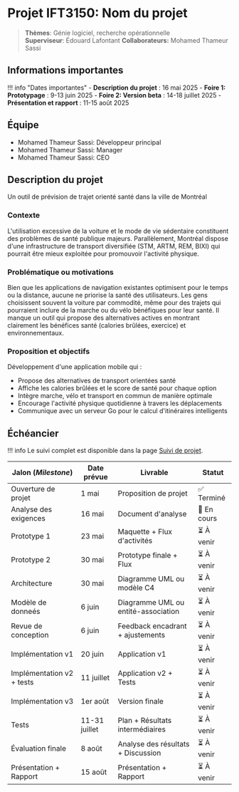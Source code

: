 


# Projet IFT3150: Nom du projet

> **Thèmes**: Génie logiciel, recherche opérationnelle   
> **Superviseur**: Édouard Lafontant
> **Collaborateurs:** Mohamed Thameur Sassi

## Informations importantes

!!! info "Dates importantes"
    - **Description du projet** : 16 mai 2025
    - **Foire 1: Prototypage** : 9-13 juin 2025
    - **Foire 2: Version beta** : 14-18 juillet 2025
    - **Présentation et rapport** : 11-15 août 2025

## Équipe

- Mohamed Thameur Sassi: Développeur principal
- Mohamed Thameur Sassi: Manager
- Mohamed Thameur Sassi: CEO

## Description du projet
Un outil de prévision de trajet orienté santé dans la ville de Montréal

### Contexte
L'utilisation excessive de la voiture et le mode de vie sédentaire constituent des problèmes de santé publique majeurs. Parallèlement, Montréal dispose d'une infrastructure de transport diversifiée (STM, ARTM, REM, BIXI) qui pourrait être mieux exploitée pour promouvoir l'activité physique.

### Problématique ou motivations
Bien que les applications de navigation existantes optimisent pour le temps ou la distance, aucune ne priorise la santé des utilisateurs. Les gens choisissent souvent la voiture par commodité, même pour des trajets qui pourraient inclure de la marche ou du vélo bénéfiques pour leur santé. Il manque un outil qui propose des alternatives actives en montrant clairement les bénéfices santé (calories brûlées, exercice) et environnementaux.

### Proposition et objectifs
Développement d'une application mobile qui :
- Propose des alternatives de transport orientées santé
- Affiche les calories brûlées et le score de santé pour chaque option
- Intègre marche, vélo et transport en commun de manière optimale
- Encourage l'activité physique quotidienne à travers les déplacements
- Communique avec un serveur Go pour le calcul d'itinéraires intelligents

## Échéancier

!!! info
    Le suivi complet est disponible dans la page [Suivi de projet](suivi.md).

| Jalon (*Milestone*)            | Date prévue   | Livrable                            | Statut      |
|--------------------------------|---------------|-------------------------------------|-------------|
| Ouverture de projet            | 1 mai         | Proposition de projet               | ✅ Terminé  |
| Analyse des exigences          | 16 mai        | Document d'analyse                  | 🔄 En cours |
| Prototype 1                    | 23 mai        | Maquette + Flux d'activités         | ⏳ À venir  |
| Prototype 2                    | 30 mai        | Prototype finale + Flux             | ⏳ À venir  |
| Architecture                   | 30 mai        | Diagramme UML ou modèle C4          | ⏳ À venir  |
| Modèle de donneés              | 6 juin        | Diagramme UML ou entité-association | ⏳ À venir  |
| Revue de conception            | 6 juin        | Feedback encadrant + ajustements    | ⏳ À venir  |
| Implémentation v1              | 20 juin       | Application v1                      | ⏳ À venir  |
| Implémentation v2 + tests      | 11 juillet    | Application v2 + Tests              | ⏳ À venir  |
| Implémentation v3              | 1er août      | Version finale                      | ⏳ À venir  |
| Tests                          | 11-31 juillet | Plan + Résultats intermédiaires     | ⏳ À venir  |
| Évaluation finale              | 8 août        | Analyse des résultats + Discussion  | ⏳ À venir  |
| Présentation + Rapport         | 15 août       | Présentation + Rapport              | ⏳ À venir  |

